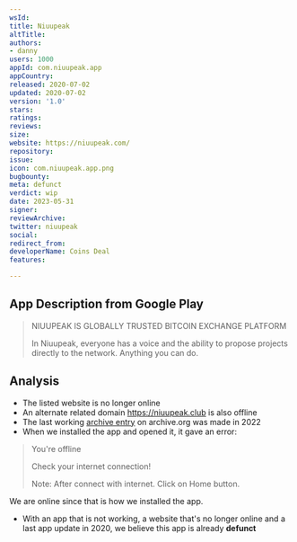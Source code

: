```yaml
---
wsId: 
title: Niuupeak
altTitle: 
authors:
- danny 
users: 1000
appId: com.niuupeak.app
appCountry: 
released: 2020-07-02
updated: 2020-07-02
version: '1.0'
stars: 
ratings: 
reviews: 
size: 
website: https://niuupeak.com/
repository: 
issue: 
icon: com.niuupeak.app.png
bugbounty: 
meta: defunct
verdict: wip
date: 2023-05-31
signer: 
reviewArchive: 
twitter: niuupeak
social: 
redirect_from: 
developerName: Coins Deal
features: 

---
```


## App Description from Google Play 

> NIUUPEAK IS GLOBALLY TRUSTED BITCOIN EXCHANGE PLATFORM
>
> In Niuupeak, everyone has a voice and the ability to propose projects directly to the network. Anything you can do.

## Analysis

- The listed website is no longer online
- An alternate related domain https://niuupeak.club is also offline 
- The last working [archive entry](https://web.archive.org/web/20220416091731/https://niuupeak.com/) on archive.org was made in 2022
- When we installed the app and opened it, it gave an error:

> You're offline
>
> Check your internet connection!
>
> Note: After connect with internet. Click on Home button. 

We are online since that is how we installed the app. 

- With an app that is not working, a website that's no longer online and a last app update in 2020, we believe this app is already **defunct**


 